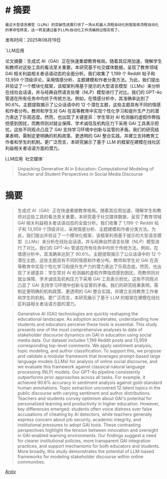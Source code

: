 # # 摘要  
    最近大型语言模型（LLMs）的突破性进展引领了一场从机器人流程自动化到智能体流程自动化的革命性转变，这一转变通过基于LLMs自动化工作流编排过程实现了。

发布时间：2025年06月19日

`LLM应用

论文摘要：生成式 AI（GAI）正在快速重塑教育格局。随着其应用加速，理解学生和教师对这些工具的看法至关重要。本研究基于社交媒体数据，呈现了教育领域 GAI 相关利益相关者话语动态的全面分析。我们收集了 1,199 个 Reddit 帖子和 13,959 个顶级评论，采用情感分析、主题建模和作者分类方法。为此，我们提出并验证了一个模块化框架，该框架利用基于提示的大型语言模型（LLMs）来分析在线社会话语，并与经典自然语言处理（NLP）模型进行了对比。我们的 GPT-4o 管道在所有任务中均优于传统方法。例如，在情感分析中，其准确率达到了 90.6%。主题提取揭示了公众话语中的 12 个潜在主题，这些主题具有不同的情感和作者分布。教师和学生对 GAI 在高等教育中实现个性化学习和提升生产力的潜力表达了乐观态度。然而，也出现了关键差异：学生常对 AI 检测器的虚假作弊指控感到困扰，而教师则对就业保障、学术诚信及机构压力下采用 GAI 工具表示担忧。这些不同观点凸显了 GAI 支持学习环境中创新与监管的矛盾。我们的研究结果表明，需制定更明确的机构政策、更透明的 GAI 整合实践，并建立支持教育工作者和学生的机制。更广泛而言，本研究展示了基于 LLM 的框架在建模在线社区利益相关者话语方面的潜力。

LLM应用` `社交媒体`

> Unpacking Generative AI in Education: Computational Modeling of Teacher and Student Perspectives in Social Media Discourse

# 摘要

> 生成式 AI（GAI）正在快速重塑教育格局。随着其应用加速，理解学生和教师对这些工具的看法至关重要。本研究基于社交媒体数据，呈现了教育领域 GAI 相关利益相关者话语动态的全面分析。我们收集了 1,199 个 Reddit 帖子和 13,959 个顶级评论，采用情感分析、主题建模和作者分类方法。为此，我们提出并验证了一个模块化框架，该框架利用基于提示的大型语言模型（LLMs）来分析在线社会话语，并与经典自然语言处理（NLP）模型进行了对比。我们的 GPT-4o 管道在所有任务中均优于传统方法。例如，在情感分析中，其准确率达到了 90.6%。主题提取揭示了公众话语中的 12 个潜在主题，这些主题具有不同的情感和作者分布。教师和学生对 GAI 在高等教育中实现个性化学习和提升生产力的潜力表达了乐观态度。然而，也出现了关键差异：学生常对 AI 检测器的虚假作弊指控感到困扰，而教师则对就业保障、学术诚信及机构压力下采用 GAI 工具表示担忧。这些不同观点凸显了 GAI 支持学习环境中创新与监管的矛盾。我们的研究结果表明，需制定更明确的机构政策、更透明的 GAI 整合实践，并建立支持教育工作者和学生的机制。更广泛而言，本研究展示了基于 LLM 的框架在建模在线社区利益相关者话语方面的潜力。

> Generative AI (GAI) technologies are quickly reshaping the educational landscape. As adoption accelerates, understanding how students and educators perceive these tools is essential. This study presents one of the most comprehensive analyses to date of stakeholder discourse dynamics on GAI in education using social media data. Our dataset includes 1,199 Reddit posts and 13,959 corresponding top-level comments. We apply sentiment analysis, topic modeling, and author classification. To support this, we propose and validate a modular framework that leverages prompt-based large language models (LLMs) for analysis of online social discourse, and we evaluate this framework against classical natural language processing (NLP) models. Our GPT-4o pipeline consistently outperforms prior approaches across all tasks. For example, it achieved 90.6% accuracy in sentiment analysis against gold-standard human annotations. Topic extraction uncovered 12 latent topics in the public discourse with varying sentiment and author distributions. Teachers and students convey optimism about GAI's potential for personalized learning and productivity in higher education. However, key differences emerged: students often voice distress over false accusations of cheating by AI detectors, while teachers generally express concern about job security, academic integrity, and institutional pressures to adopt GAI tools. These contrasting perspectives highlight the tension between innovation and oversight in GAI-enabled learning environments. Our findings suggest a need for clearer institutional policies, more transparent GAI integration practices, and support mechanisms for both educators and students. More broadly, this study demonstrates the potential of LLM-based frameworks for modeling stakeholder discourse within online communities.

[Arxiv](https://arxiv.org/abs/2506.16412)